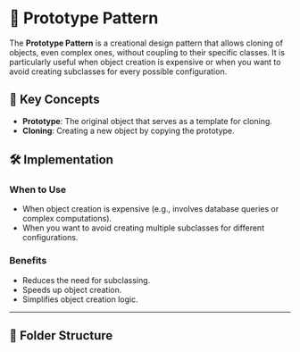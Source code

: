# 🧬 Prototype Pattern

The **Prototype Pattern** is a creational design pattern that allows cloning of objects, even complex ones, without coupling to their specific classes. It is particularly useful when object creation is expensive or when you want to avoid creating subclasses for every possible configuration.

## 📖 Key Concepts

- **Prototype**: The original object that serves as a template for cloning.
- **Cloning**: Creating a new object by copying the prototype.

## 🛠️ Implementation

### When to Use
- When object creation is expensive (e.g., involves database queries or complex computations).
- When you want to avoid creating multiple subclasses for different configurations.

### Benefits
- Reduces the need for subclassing.
- Speeds up object creation.
- Simplifies object creation logic.

---

## 📂 Folder Structure
